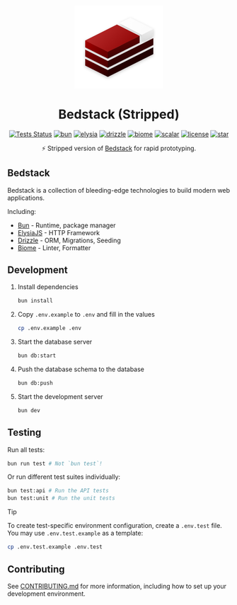 <div align="center">
  <img src="./public/logo-mini.png" alt="bedstack-stripped" width="200"/>
  <h1>
      Bedstack (Stripped)
  </h1>
  <a href="https://github.com/bedtime-coders/bedstack-stripped/actions/workflows/tests.yml?query=branch%3Amain+event%3Apush"><img alt="Tests Status" src="https://github.com/bedtime-coders/bedstack-stripped/actions/workflows/tests.yml/badge.svg?event=push&branch=main&"></a>
  <a href="https://bun.sh/"><img src="https://img.shields.io/badge/Bun-14151a?logo=bun&logoColor=fbf0df" alt="bun" /></a>
  <a href="https://elysiajs.com/"><img src="https://custom-icon-badges.demolab.com/badge/ElysiaJS-0f172b.svg?logo=elysia" alt="elysia" /></a>
  <a href="https://drizzle.team/"><img src="https://img.shields.io/badge/Drizzle-C5F74F?logo=drizzle&logoColor=000" alt="drizzle" /></a>
  <a href="https://biomejs.dev/"><img src="https://img.shields.io/badge/Biome-24272f?logo=biome&logoColor=f6f6f9" alt="biome" /></a>
  <a href="https://scalar.com/"><img src="https://img.shields.io/badge/Scalar-080808?logo=scalar&logoColor=e7e7e7" alt="scalar" /></a>
  <a href="https://github.com/bedtime-coders/bedstack-stripped/blob/main/LICENSE"><img src="https://custom-icon-badges.demolab.com/github/license/bedtime-coders/bedstack-stripped?label=License&color=blue&logo=law" alt="license" /></a>
  <a href="https://github.com/bedtime-coders/bedstack-stripped/stargazers/"><img src="https://custom-icon-badges.demolab.com/github/stars/bedtime-coders/bedstack-stripped?logo=star&logoColor=373737&label=Star" alt="star" /></a>
  <p>⚡ Stripped version of <a href="https://github.com/bedtime-coders/bedstack">Bedstack</a> for rapid prototyping.</p>
</div>

## Bedstack

Bedstack is a collection of bleeding-edge technologies to build modern web applications.

Including:

- [Bun](https://bun.sh) - Runtime, package manager
- [ElysiaJS](https://elysiajs.com) - HTTP Framework
- [Drizzle](https://orm.drizzle.team) - ORM, Migrations, Seeding
- [Biome](https://biomejs.dev) - Linter, Formatter

## Development

1. Install dependencies

   ```bash
   bun install
   ```

2. Copy `.env.example` to `.env` and fill in the values

   ```bash
   cp .env.example .env
   ```

3. Start the database server

   ```bash
   bun db:start
   ```

4. Push the database schema to the database

   ```bash
   bun db:push
   ```

5. Start the development server

   ```bash
   bun dev
   ```

## Testing

Run all tests:
```bash
bun run test # Not `bun test`!
```

Or run different test suites individually:
```bash
bun test:api # Run the API tests
bun test:unit # Run the unit tests
```

> [!TIP]
> To create test-specific environment configuration, create a `.env.test` file. You may use `.env.test.example` as a template:
> ```bash
> cp .env.test.example .env.test
> ```

## Contributing

See [CONTRIBUTING.md](./CONTRIBUTING.md) for more information, including how to set up your development environment.
